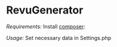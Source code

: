 # RevuGenerator
*Requirements:*
Install [composer](https://getcomposer.org):

*Usage:*
Set necessary data in Settings.php
